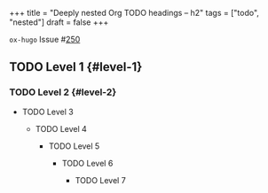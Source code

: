 +++
title = "Deeply nested Org TODO headings – h2"
tags = ["todo", "nested"]
draft = false
+++

`ox-hugo` Issue #[250](https://github.com/kaushalmodi/ox-hugo/issues/250)


## <span class="org-todo todo TODO">TODO</span> Level 1 {#level-1}


### <span class="org-todo todo TODO">TODO</span> Level 2 {#level-2}

-   TODO Level 3

    -   TODO Level 4

        -   TODO Level 5

            -   TODO Level 6

                -   TODO Level 7
